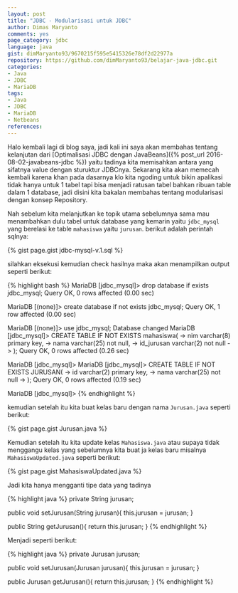 ```yaml
---
layout: post
title: "JDBC - Modularisasi untuk JDBC"
author: Dimas Maryanto
comments: yes
page_category: jdbc
language: java
gist: dimMaryanto93/9670215f595e5415326e78df2d22977a
repository: https://github.com/dimMaryanto93/belajar-java-jdbc.git
categories:
- Java
- JDBC
- MariaDB
tags:
- Java
- JDBC
- MariaDB
- Netbeans
references:
---
```


Halo kembali lagi di blog saya, jadi kali ini saya akan membahas tentang kelanjutan dari [Optimalisasi JDBC dengan JavaBeans]({% post_url 2016-08-02-javabeans-jdbc %}) yaitu tadinya kita memisahkan antara yang sifatnya value dengan sturuktur JDBCnya. Sekarang kita akan memecah kembali karena khan pada dasarnya klo kita ngoding untuk bikin apalikasi tidak hanya untuk 1 tabel tapi bisa menjadi ratusan tabel bahkan ribuan table dalam 1 database, jadi disini kita bakalan membahas tentang modularisasi dengan konsep Repository.

<!--more-->

Nah sebelum kita melanjutkan ke topik utama sebelumnya sama mau menambahkan dulu tabel untuk database yang kemarin yaitu ```jdbc_mysql``` yang berelasi ke table ```mahasiswa``` yaitu ```jurusan```. berikut adalah perintah sqlnya:

{% gist page.gist jdbc-mysql-v.1.sql %}

silahkan eksekusi kemudian check hasilnya maka akan menampilkan output seperti berikut:

{% highlight bash %}
MariaDB [jdbc_mysql]> drop database if exists jdbc_mysql;
Query OK, 0 rows affected (0.00 sec)

MariaDB [(none)]> create database if not exists jdbc_mysql;
Query OK, 1 row affected (0.00 sec)

MariaDB [(none)]> use jdbc_mysql;
Database changed
MariaDB [jdbc_mysql]> CREATE TABLE IF NOT EXISTS mahasiswa(
    ->     nim varchar(8) primary key,
    ->     nama varchar(25) not null,
    ->     id_jurusan varchar(2) not null
    -> );
Query OK, 0 rows affected (0.26 sec)

MariaDB [jdbc_mysql]>
MariaDB [jdbc_mysql]> CREATE TABLE IF NOT EXISTS JURUSAN(
    ->     id varchar(2) primary key,
    ->     nama varchar(25) not null
    -> );
Query OK, 0 rows affected (0.19 sec)

MariaDB [jdbc_mysql]>
{% endhighlight %}

kemudian setelah itu kita buat kelas baru dengan nama ```Jurusan.java``` seperti berikut:

{% gist page.gist Jurusan.java %}

Kemudian setelah itu kita update kelas ```Mahasiswa.java``` atau supaya tidak menggangu kelas yang sebelumnya kita buat ja kelas baru misalnya ```MahasiswaUpdated.java``` seperti berikut:

{% gist page.gist MahasiswaUpdated.java %}

Jadi kita hanya mengganti tipe data yang tadinya

{% highlight java %}
private String jurusan;

public void setJurusan(String jurusan){
  this.jurusan = jurusan;
}

public String getJurusan(){
  return this.jurusan;
}
{% endhighlight %}

Menjadi seperti berikut:

{% highlight java %}
private Jurusan jurusan;

public void setJurusan(Jurusan jurusan){
  this.jurusan = jurusan;
}

public Jurusan getJurusan(){
  return this.jurusan;
}
{% endhighlight %}
